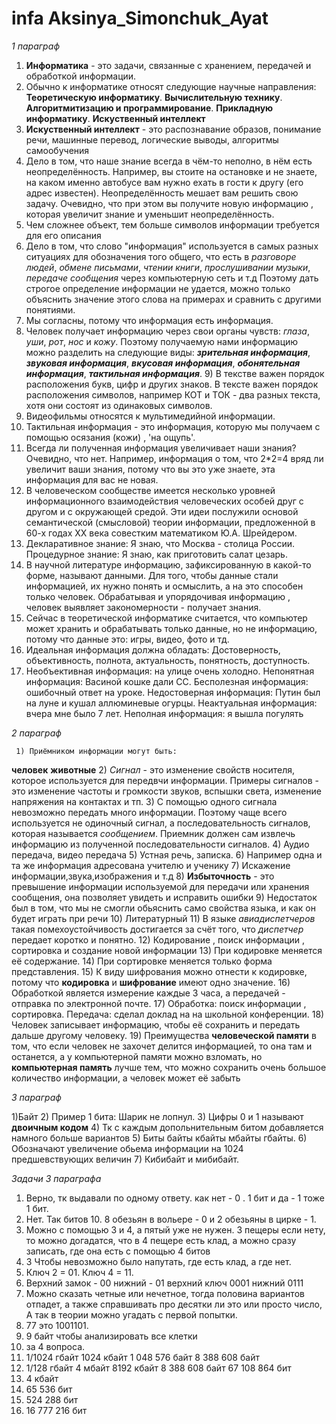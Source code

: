 # infa  Aksinya_Simonchuk_Ayat
*1 параграф*

1) **Информатика** - это задачи, связанные с хранением, передачей и обработкой информации.
2) Обычно к информатике относят следующие научные направления: **Теоретическую информатику**. **Вычислительную технику**. **Алгоритмитизацию и программирование**. **Прикладную информатику**. **Искуственный интеллект**
3) **Искуственный интеллект** - это распознавание образов, понимание речи, машинные перевод, логические выводы, алгоритмы самообучения
4) Дело в том, что наше знание всегда в чём-то неполно, в нём есть неопределённость. Например, вы стоите на остановке и не знаете, на каком именно автобусе вам нужно ехать в гости к другу (его адрес известен). Неопределённость мешает вам решить свою задачу. Очевидно, что при этом вы получите новую информацию , которая увеличит знание и уменьшит неопределённость.
5) Чем сложнее объект, тем больше символов информации требуется для его описания 
6) Дело в том, что слово "информация" используется в самых разных ситуациях для обозначения того общего, что есть в *разговоре людей*, *обмене письмами*, *чтении книги*, *прослушивании музыки*, *передаче сообщения* через компьютерную сеть и т.д Поэтому дать строгое определение информации не удается, можно только объяснить значение этого слова на примерах и сравнить с другими понятиями.
7) Мы согласны, потому что информация есть информация. 
8) Человек получает информацию через свои органы чувств: *глаза*, *уши*, *рот*, *нос* и *кожу*. Поэтому получаемую нами информацию можно разделить на следующие виды: ***зрительная информация***, ***звуковая информация***, ***вкусовая информация***, ***обонятельная информация***, ***тактильная информация***.
   9) В текстве важен порядок расположения букв, цифр и других знаков. В тексте важен порядок расположения символов, например КОТ и ТОК - два разных текста, хотя они состоят из одинаковых символов.
10) Видеофильмы относятся к мультимедийной информации.
11) Тактильная информация - это информация, которую мы получаем с помощью осязания (кожи) , 'на ощупь'.
12)  Всегда ли полученная информация увеличивает наши знания? Очевидно, что нет. Например, информация о том, что 2*2=4 вряд ли увеличит ваши знания, потому что вы это уже знаете, эта информация для вас не новая.
13)  В человеческом сообществе имеется несколько уровней информационного взаимодействия человеческих особей друг с другом и с окружающей средой. Эти идеи послужили основой семантической (смысловой) теории информации, предложенной в 60-х годах ХХ века совестким математиком Ю.А. Шрейдером.
14)  Декларативное знание:  Я знаю, что  Москва - столица России. Процедурное знание: Я знаю, как приготовить салат цезарь.
15)  В научной литературе информацию, зафиксированную в какой-то форме, называют данными. Для того, чтобы данные стали информацией, их нужно понять и осмыслить, а на это способен только человек. Обрабатывая и упорядочивая информацию , человек выявляет закономерности - получает знания.
16)  Сейчас в теоретической информатике считается, что компьютер может хранить и обрабатывать только данные, но не информацию, потому что данные это: игры, видео, фото и тд.
17)  Идеальная информация должна обладать: Достоверность, объективность, полнота, актуальность, понятность, доступность.
18)  Необъективная информация: на улице очень холодно. Непонятная информация: Васиной кошке дали СС. Бесполезная информация: ошибочный ответ на уроке. Недостоверная информация: Путин был на луне и кушал аллюминевые огурцы. Неактуальная информация: вчера мне было 7 лет. Неполная информация: я вышла погулять

*2 параграф*

     1) Приёмником информации могут быть:
**человек**
**животные**
2)  *Сигнал* - это изменение свойств носителя, которое используется для передвчи информации. Примеры сигналов - это изменение частоты и громкости звуков, вспышки света, изменение напряжения на контактах и тп.
3)  С помощью одного сигнала невозможно передать много информации. Поэтому чаще всего используется не одиночный сигнал, а последовательность сигналов, которая называется *сообщением*. Приемник должен сам извлечь информацию из полученной последовательности сигналов.
4)  Аудио передача, видео передача
5)  Устная речь, записка.
6)  Например одна и та же информация адресована учителю и ученику
7)  Искажение информации,звука,изображения и т.д 
8)  **Избыточность** - это превышение информации используемой для передачи или хранения сообщения, она позволяет увидеть и исправить ошибки
9)  Недостаток был в том, что мы не смогли обьяснить само свойства языка, и как он будет играть при речи
10)  Литературный
11)  В языке *авиадиспетчеров* такая помехоустойчивость достигается за счёт того, что *диспетчер* передает коротко и понятно.
12)  Кодирование , поиск информации , сортировка и создание новой информации
13)  При кодировке меняется её содержание.
14)  При сортировке меняется только форма представления.
15)  К виду шифрования можно отнести к кодировке, потому что **кодировка** и **шифрование** имеют одно значение.
16)  Обработкой является измерение каждые 3 часа, а передачей - отправка по электронной почте.
17) Обработка: поиск информации , сортировка. Передача: сделал доклад на на школьной конференции.
18) Человек записывает информацию, чтобы её сохранить и передать дальше другому человеку.
19) Преимущества **человеческой памяти** в том, что если человек не захочет делится информацией, то она там и останется, а у компьютерной памяти можно взломать, но **компьютерная память** лучше тем, что можно сохранить очень большое количество информации, а человек может её забыть

*3 параграф*

1)Байт
2) Пример 1 бита: Шарик не лопнул.
3) Цифры 0 и 1 называют **двоичным кодом**
4) Тк с каждым допольнительным битом добавляется намного больше вариантов
5) Биты байты кбайты мбайты гбайты.
6) Обозначают увеличение обьема информации на 1024 предшевствующих величин
7) Кибибайт и мибибайт.

*Задачи 3 параграфа*

1) Верно, тк выдавали по одному ответу. как нет - 0 . 1 бит и да - 1 тоже 1 бит.
2) Нет. Так битов 10. 8 обезьян в вольере - 0 и 2 обезьяны в цирке - 1.
3) Можно с помощью 3 и 4, а пятый уже не нужен. 3 пещеры если нету, то можно догадатся, что в 4 пещере есть клад, а можно сразу записать, где она есть с помощью 4 битов
4) 3 Чтобы невозможно было напутать, где есть клад, а где нет.
5) Ключ 2 = 01. Ключ 4 = 11.
6) Верхний замок - 00 нижний - 01 верхний ключ 0001 нижний 0111
7) Можно сказать четные или нечетное, тогда половина вариантов отпадет, а также справшивать про десятки ли это или просто число, А так в теории можно угадать с первой попытки.
8) 77 это 1001101.
9) 9 байт чтобы анализировать все клетки
10) за 4 вопроса.
11) 1/1024 гбайт 1024 кбайт 1 048 576 байт 8 388 608 байт
12) 1/128 гбайт 4 мбайт 8192 кбайт 8 388 608 байт 67 108 864 бит
13) 4 кбайт
14) 65 536 бит
15) 524 288 бит
16) 16 777 216 бит


  
    
